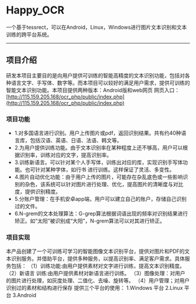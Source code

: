# Happy_OCR
一个基于tessrect，可以在Android，Linux，Windows进行图片文本识别和文本训练的跨平台系统。

---

## 项目介绍
  研发本项目主要目的是向用户提供可训练的智能高精度的文本识别功能，包括对各种语言文字、手写体、数字等。而本项目可以较好的满足用户需求，提供可训练的智能文本识别功能。本项目提供两种版本：Android版和web网页
  网页入口：[http://115.159.205.168/ocr_php/public/index.php](http://115.159.205.168/ocr_php/public/index.php) 
  
### 项目功能
- 1.对多国语言进行识别。用户上传图片或pdf，返回识别结果。共有约40种语言库，包括汉语、英语、日语、法语、韩文等。
- 2.为用户提供训练功能。由于文本识别率在某种程度上还不够高，用户可以根据识别率，训练对应的文字，提高识别率。
- 3.训练新语言。可以针对某个人手写体，训练出对应的库，实现识别手写体功能。也可针对某种字体，如行书 进行训练。这样保证了灵活、多变性。
- 4.图片自动优化功能：由于用户上传的图片，可能存在杂乱底色或一些影响识别的杂色，该系统可以针对图片进行处理、优化，提高图片的清晰度与对比度，提供识别精度。
- 5.分账户管理：在手机安卓app端，用户可以建立自己的账户，存储自己识别过的文件。
- 6.N-grem的文本处理算法：G-grep算法根据词语出现的频率对识别结果进行矫正。如“太阳”被识别成“大阳”，N-grem算法可以对其进行矫正。

### 项目实现
本产品创建了一个可训练可学习的智能图像文本识别平台，提供对图片和PDF的文本识别服务。并借助平台，提供多种服务，以提高识别率、满足客户需求。具体服务包括：
（1）训练功能:由用户提供素材对文字进行训练，提高文本识别精度。
（2）新语言	训练:由用户提供素材对新语言进行训练。
（3）图像处理：对用户的图片进行处理，如灰度处理、二值化、去噪、旋转等。
（4）用户管理；对用户识别过的素材和结构进行保存
提供三个平台的使用：
1.Windows 平台
2.Linux   平台
3.Android 
